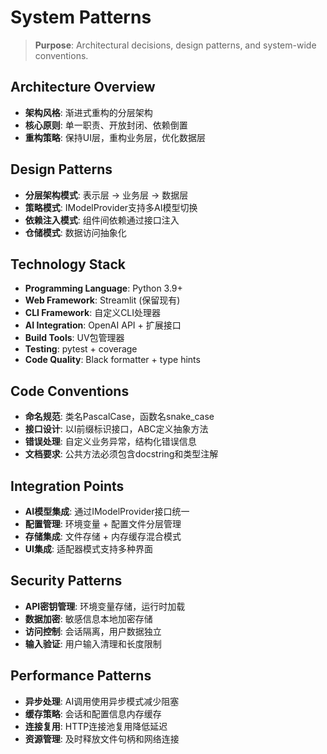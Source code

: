 # System Patterns

> **Purpose**: Architectural decisions, design patterns, and system-wide conventions.

## Architecture Overview
- **架构风格**: 渐进式重构的分层架构
- **核心原则**: 单一职责、开放封闭、依赖倒置
- **重构策略**: 保持UI层，重构业务层，优化数据层

## Design Patterns
- **分层架构模式**: 表示层 → 业务层 → 数据层
- **策略模式**: IModelProvider支持多AI模型切换
- **依赖注入模式**: 组件间依赖通过接口注入
- **仓储模式**: 数据访问抽象化

## Technology Stack
- **Programming Language**: Python 3.9+
- **Web Framework**: Streamlit (保留现有)
- **CLI Framework**: 自定义CLI处理器
- **AI Integration**: OpenAI API + 扩展接口
- **Build Tools**: UV包管理器
- **Testing**: pytest + coverage
- **Code Quality**: Black formatter + type hints

## Code Conventions
- **命名规范**: 类名PascalCase，函数名snake_case
- **接口设计**: 以I前缀标识接口，ABC定义抽象方法
- **错误处理**: 自定义业务异常，结构化错误信息
- **文档要求**: 公共方法必须包含docstring和类型注解

## Integration Points
- **AI模型集成**: 通过IModelProvider接口统一
- **配置管理**: 环境变量 + 配置文件分层管理
- **存储集成**: 文件存储 + 内存缓存混合模式
- **UI集成**: 适配器模式支持多种界面

## Security Patterns
- **API密钥管理**: 环境变量存储，运行时加载
- **数据加密**: 敏感信息本地加密存储
- **访问控制**: 会话隔离，用户数据独立
- **输入验证**: 用户输入清理和长度限制

## Performance Patterns
- **异步处理**: AI调用使用异步模式减少阻塞
- **缓存策略**: 会话和配置信息内存缓存
- **连接复用**: HTTP连接池复用降低延迟
- **资源管理**: 及时释放文件句柄和网络连接 